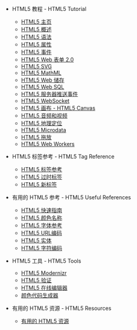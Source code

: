 - HTML5 教程 - HTML5 Tutorial
  - [HTML5 主页](home.md)
  - [HTML5 概述](overview.md)
  - [HTML5 语法](syntax.md)
  - [HTML5 属性](attributes.md)
  - [HTML5 事件](events.md)
  - [HTML5 Web 表单 2.0](forms.md)
  - [HTML5 SVG](svg.md)
  - [HTML5 MathML](mathml.md)
  - [HTML5 Web 储存](storage.md)
  - [HTML5 Web SQL](sql.md)
  - [HTML5 服务器推送事件](sse.md)
  - [HTML5 WebSocket](socket.md)
  - [HTML5 画布 - HTML5 Canvas](canvas.md)
  - [HTML5 音频和视频](audio-video.md)
  - [HTML5 地理定位](geolocation.md)
  - [HTML5 Microdata](microdata.md)
  - [HTML5 拖放](drag-drop.md)
  - [HTML5 Web Workers](workers.md)

- HTML5 标签参考 - HTML5 Tag Reference
  - [HTML5 标签参考](tags-reference.md)
  - [HTML5 过时标签](deprecated-tags.md)
  - [HTML5 新标签](new-tags.md)

- 有用的 HTML5 参考 -  HTML5 Useful References
  - [HTML5 快速指南](quick-guide.md)
  - [HTML5 颜色名称](color-names.md)
  - [HTML5 字体参考](fonts-reference.md)
  - [HTML5 URL编码](url-encoding.md)
  - [HTML5 实体](entities.md)
  - [HTML5 字符编码](char-encodings.md)

- HTML5 工具 -  HTML5 Tools
  - [HTML5 Modernizr](modernizr.md)
  - [HTML5 验证](validation.md)
  - [HTML5 在线编辑器](online-editor.md)
  - [颜色代码生成器](color.md)

- 有用的 HTML5 资源 - HTML5 Resources
  - [有用的 HTML5 资源](useful-resources.md)